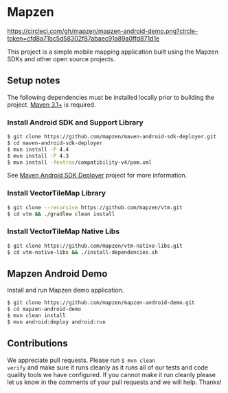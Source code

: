 # Mapzen

https://circleci.com/gh/mapzen/mapzen-android-demo.png?circle-token=cfd8a71bc5d58302f87abaec91a89a0ffd871d1e

This project is a simple mobile mapping application built using the Mapzen SDKs and other open source projects. 


## Setup notes

The following dependencies must be installed locally prior to building the project. [Maven 3.1+](http://maven.apache.org/download.cgi) is required.

### Install Android SDK and Support Library

```bash
$ git clone https://github.com/mapzen/maven-android-sdk-deployer.git
$ cd maven-android-sdk-deployer
$ mvn install -P 4.4
$ mvn install -P 4.3
$ mvn install -fextras/compatibility-v4/pom.xml
```

See [Maven Android SDK Deployer](https://github.com/mosabua/maven-android-sdk-deployer) project for more information.

### Install VectorTileMap Library

```bash
$ git clone --recursive https://github.com/mapzen/vtm.git
$ cd vtm && ./gradlew clean install
```

### Install VectorTileMap Native Libs

```bash
$ git clone https://github.com/mapzen/vtm-native-libs.git
$ cd vtm-native-libs && ./install-dependencies.sh
```

## Mapzen Android Demo

Install and run Mapzen demo application.

```bash
$ git clone https://github.com/mapzen/mapzen-android-demo.git
$ cd mapzen-android-demo
$ mvn clean install
$ mvn android:deploy android:run
```

## Contributions
We appreciate pull requests. Please run <code>$ mvn clean verify</code>
and make sure it runs cleanly as it runs all of our tests and code quality tools 
we have configured. If you cannot make it run cleanly please let us know in the
comments of your pull requests and we will help. Thanks!

